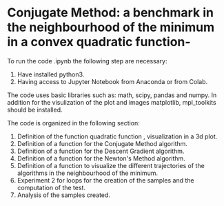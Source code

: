 # Conjugate Method: a benchmark in the neighbourhood of the minimum in a convex quadratic function- 
To run the code .ipynb the following step are necessary:
1. Have installed python3.
2. Having access to Jupyter Notebook from Anaconda or from Colab.

The code uses basic libraries such as: math, scipy, pandas and numpy. 
In addition for the visulization of the plot and images matplotlib, mpl_toolkits should be installed.

The code is organized in the following section: 

1. Definition of the function quadratic function , visualization in a 3d plot. 
2. Definition of a function for the Conjugate Method algorithm. 
3. Definition of a function for the Descent Gradient algorithm. 
4. Definition of a function for the Newton's Method  algorithm. 
5. Definition of a function to visualize the different trajectories of the algorithms in the neighbourhood of the minimum. 
6. Experiment 2 for loops for the creation of the samples and the computation of the test.
7. Analysis of the samples created. 
